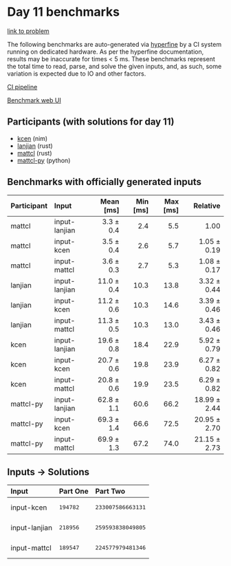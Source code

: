 # Day 11 benchmarks

[link to problem](https://adventofcode.com/2024/day/11)

The following benchmarks are auto-generated via
[hyperfine](https://github.com/sharkdp/hyperfine) by a CI system running on
dedicated hardware. As per the hyperfine documentation, results may be
inaccurate for times < 5 ms. These benchmarks represent the total time to read,
parse, and solve the given inputs, and, as such, some variation is expected due
to IO and other factors.

[CI pipeline](http://ci.papercode.net:8080/teams/main/pipelines/aoc2024)

[Benchmark web UI](https://aoc.ancalagon.black)


## Participants (with solutions for day 11)

- [kcen](https://github.com/kcen/aoc2024) (nim)
- [lanjian](https://github.com/lanjian/aoc-2024) (rust)
- [mattcl](https://github.com/mattcl/aoc2024) (rust)
- [mattcl-py](https://github.com/mattcl/aoc2024-py) (python)


## Benchmarks with officially generated inputs

| Participant | Input | Mean [ms] | Min [ms] | Max [ms] | Relative |
|:---|:---|---:|---:|---:|---:|
| mattcl | input-lanjian | 3.3 ± 0.4 | 2.4 | 5.5 | 1.00 |
| mattcl | input-kcen | 3.5 ± 0.4 | 2.6 | 5.7 | 1.05 ± 0.19 |
| mattcl | input-mattcl | 3.6 ± 0.3 | 2.7 | 5.3 | 1.08 ± 0.17 |
| lanjian | input-lanjian | 11.0 ± 0.4 | 10.3 | 13.8 | 3.32 ± 0.44 |
| lanjian | input-kcen | 11.2 ± 0.6 | 10.3 | 14.6 | 3.39 ± 0.46 |
| lanjian | input-mattcl | 11.3 ± 0.5 | 10.3 | 13.0 | 3.43 ± 0.46 |
| kcen | input-lanjian | 19.6 ± 0.8 | 18.4 | 22.9 | 5.92 ± 0.79 |
| kcen | input-kcen | 20.7 ± 0.6 | 19.8 | 23.9 | 6.27 ± 0.82 |
| kcen | input-mattcl | 20.8 ± 0.6 | 19.9 | 23.5 | 6.29 ± 0.82 |
| mattcl-py | input-lanjian | 62.8 ± 1.1 | 60.6 | 66.2 | 18.99 ± 2.44 |
| mattcl-py | input-kcen | 69.3 ± 1.4 | 66.6 | 72.5 | 20.95 ± 2.70 |
| mattcl-py | input-mattcl | 69.9 ± 1.3 | 67.2 | 74.0 | 21.15 ± 2.73 |


## Inputs -> Solutions

| Input | Part One | Part Two |
|:---|:---|:---|
|input-kcen|<pre>194782</pre>|<pre>233007586663131</pre>|
|input-lanjian|<pre>218956</pre>|<pre>259593838049805</pre>|
|input-mattcl|<pre>189547</pre>|<pre>224577979481346</pre>|